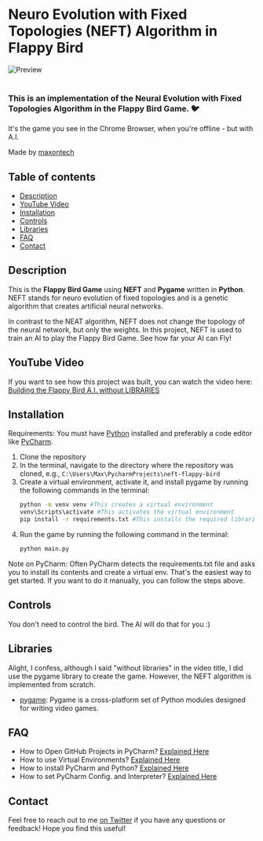 # Neuro Evolution with Fixed Topologies (NEFT) Algorithm in Flappy Bird

![Preview](/preview.gif)
<br>
<br>

###  This is an implementation of the Neural Evolution with Fixed Topologies Algorithm in the Flappy Bird Game. 🐦

It's the game you see in the Chrome Browser, when you're offline - but with A.I. 

Made by [maxontech](https://twitter.com/max_on_tech)

## Table of contents

- [Description](#description)
- [YouTube Video](#youtube-video)
- [Installation](#installation)
- [Controls](#controls)
- [Libraries](#libraries)
- [FAQ](#faq)
- [Contact](#contact)

## Description

This is the **Flappy Bird Game** using **NEFT** and **Pygame** written in **Python**.
NEFT stands for neuro evolution of fixed topologies and is a genetic algorithm that creates artificial neural networks.

In contrast to the NEAT algorithm, NEFT does not change the topology of the neural network, but only the weights.
In this project, NEFT is used to train an AI to play the Flappy Bird Game. See how far your AI can Fly!


## YouTube Video

If you want to see how this project was built, you can watch the video here:
[Building the Flappy Bird A.I. without LIBRARIES](https://youtu.be/zsGvCwaaMOI)


## Installation

Requirements: You must have [Python](https://www.python.org/downloads/) installed and preferably a code editor like [PyCharm](https://www.jetbrains.com/pycharm/download/).

1. Clone the repository 
2. In the terminal, navigate to the directory where the repository was cloned, e.g., `C:\Users\Max\PycharmProjects\neft-flappy-bird`
3. Create a virtual environment, activate it, and install pygame by running the following commands in the terminal:
    ```bash
    python -m venv venv #This creates a virtual environment
    venv\Scripts\activate #This activates the virtual environment
    pip install -r requirements.txt #This installs the required libraries
    ```
4. Run the game by running the following command in the terminal:
    ```bash
    python main.py
    ```
Note on PyCharm: Often PyCharm detects the requirements.txt file and asks you to install its contents and create a virtual env.
That's the easiest way to get started. If you want to do it manually, you can follow the steps above.

## Controls

You don't need to control the bird. The AI will do that for you :)

## Libraries

Alight, I confess, although I said "without libraries" in the video title, I did use the pygame library to create the game.
However, the NEFT algorithm is implemented from scratch.

- [pygame](https://www.pygame.org/news): Pygame is a cross-platform set of Python modules designed for writing video games.

## FAQ

- How to Open GitHub Projects in PyCharm? [Explained Here](https://youtu.be/cAnWazo5pFU)
- How to use Virtual Environments? [Explained Here](https://youtu.be/2P30W3TN4nI)
- How to install PyCharm and Python? [Explained Here](https://youtu.be/XsL8JDkH-ec)
- How to set PyCharm Config. and Interpreter? [Explained Here](https://youtu.be/OajNS-WHiUI)

## Contact

Feel free to reach out to me [on Twitter](https://twitter.com/max_on_tech) if you have any questions or feedback! Hope you find this useful!